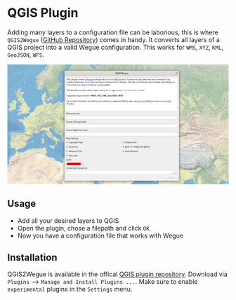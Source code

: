 # QGIS Plugin

Adding many layers to a configuration file can be laborious, this is where `QGIS2Wegue` ([GitHub Repository](https://github.com/meggsimum/qgis2wegue)) comes in handy. It converts all layers of a QGIS project into a valid Wegue configuration. This works for `WMS`, `XYZ`, `KML`, `GeoJSON`, `WFS`.

![Screenshot QGIS2Wegue](_media/qgis2wegue.jpg)

## Usage

- Add all your desired layers to QGIS
- Open the plugin, chose a filepath and click `OK`
- Now you have a configuration file that works with Wegue 

## Installation

QGIS2Wegue is available in the offical [QGIS plugin repository](https://plugins.qgis.org/plugins/qgis2wegue/). Download via `Plugins` --> `Manage and Install Plugins ...`. Make sure to enable `experimental` plugins in the `Settings` menu.


